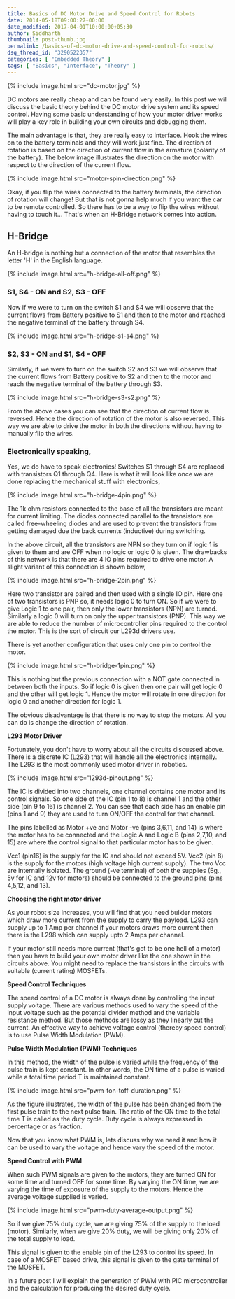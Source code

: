 ```yaml
---
title: Basics of DC Motor Drive and Speed Control for Robots
date: 2014-05-18T09:00:27+00:00
date_modified: 2017-04-01T10:00:00+05:30
author: Siddharth
thumbnail: post-thumb.jpg
permalink: /basics-of-dc-motor-drive-and-speed-control-for-robots/
dsq_thread_id: "3290522357"
categories: [ "Embedded Theory" ]
tags: [ "Basics", "Interface", "Theory" ]
---
```


{% include image.html src="dc-motor.jpg" %}

DC motors are really cheap and can be found very easily. In this post we will discuss the basic theory behind the DC motor drive system and its speed control. Having some basic understanding of how your motor driver works will play a key role in building your own circuits and debugging them.

The main advantage is that, they are really easy to interface. Hook the wires on to the battery terminals and they will work just fine. The direction of rotation is based on the direction of current flow in the armature (polarity of the battery). The below image illustrates the direction on the motor with respect to the direction of the current flow.

{% include image.html src="motor-spin-direction.png" %}

Okay, if you flip the wires connected to the battery terminals, the direction of rotation will change! But that is not gonna help much if you want the car to be remote controlled. So there has to be a way to flip the wires without having to touch it... That's when an H-Bridge network comes into action.

## H-Bridge

An H-bridge is nothing but a connection of the motor that resembles the letter 'H' in the English language.

{% include image.html src="h-bridge-all-off.png" %}

### S1, S4 - ON and S2, S3 - OFF

Now if we were to turn on the switch S1 and S4 we will observe that the current flows from Battery positive to S1 and then to the motor and reached the negative terminal of the battery through S4.

{% include image.html src="h-bridge-s1-s4.png" %}

### S2, S3 - ON and S1, S4 - OFF

Similarly, if we were to turn on the switch S2 and S3 we will observe that the current flows from Battery positive to S2 and then to the motor and reach the negative terminal of the battery through S3.

{% include image.html src="h-bridge-s3-s2.png" %}

From the above cases you can see that the direction of current flow is reversed. Hence the direction of rotation of the motor is also reversed. This way we are able to drive the motor in both the directions without having to manually flip the wires.

### Electronically speaking,

Yes, we do have to speak electronics! Switches S1 through S4 are replaced with transistors Q1 through Q4. Here is what it will look like once we are done replacing the mechanical stuff with electronics,

{% include image.html src="h-bridge-4pin.png" %}

The 1k ohm resistors connected to the base of all the transistors are meant for current limiting. The diodes connected parallel to the transistors are called free-wheeling diodes and are used to prevent the transistors from getting damaged due the back currents (inductive) during switching.

In the above circuit, all the transistors are NPN so they turn on if logic 1 is given to them and are OFF when no logic or logic 0 is given. The drawbacks of this network is that there are 4 IO pins required to drive one motor. A slight variant of this connection is shown below,

{% include image.html src="h-bridge-2pin.png" %}

Here two transistor are paired and then used with a single IO pin. Here one of two transistors is PNP so, it needs logic 0 to turn ON. So if we were to give Logic 1 to one pair, then only the lower transistors (NPN) are turned. Similarly a logic 0 will turn on only the upper transistors (PNP). This way we are able to reduce the number of microcontroller pins required to the control the motor. This is the sort of circuit our L293d drivers use.

There is yet another configuration that uses only one pin to control the motor.

{% include image.html src="h-bridge-1pin.png" %}

This is nothing but the previous connection with a NOT gate connected in between both the inputs. So if logic 0 is given then one pair will get logic 0 and the other will get logic 1. Hence the motor will rotate in one direction for logic 0 and another direction for logic 1.

The obvious disadvantage is that there is no way to stop the motors. All you can do is change the direction of rotation.

**L293 Motor Driver**

Fortunately, you don't have to worry about all the circuits discussed above. There is a discrete IC (L293) that will handle all the electronics internally. The L293 is the most commonly used motor driver in robotics.

{% include image.html src="l293d-pinout.png" %}

The IC is divided into two channels, one channel contains one motor and its control signals. So one side of the IC (pin 1 to 8) is channel 1 and the other side (pin 9 to 16) is channel 2. You can see that each side has an enable pin (pins 1 and 9) they are used to turn ON/OFF the control for that channel.

The pins labelled as Motor +ve and Motor -ve (pins 3,6,11, and 14) is where the motor has to be connected and the Logic A and Logic B (pins 2,7,10, and 15) are where the control signal to that particular motor has to be given.

Vcc1 (pin16) is the supply for the IC and should not exceed 5V. Vcc2 (pin 8) is the supply for the motors (high voltage high current supply). The two Vcc are internally isolated. The ground (-ve terminal) of both the supplies (Eg., 5v for IC and 12v for motors) should be connected to the ground pins (pins 4,5,12, and 13).

**Choosing the right motor driver**

As your robot size increases, you will find that you need bulkier motors which draw more current from the supply to carry the payload. L293 can supply up to 1 Amp per channel if your motors draws more current then there is the L298 which can supply upto 2 Amps per channel.

If your motor still needs more current (that's got to be one hell of a motor) then you have to build your own motor driver like the one shown in the circuits above. You might need to replace the transistors in the circuits with suitable (current rating) MOSFETs.

**Speed Control Techniques**

The speed control of a DC motor is always done by controlling the input supply voltage. There are various methods used to vary the speed of the input voltage such as the potential divider method and the variable resistance method. But those methods are lossy as they linearly cut the current. An effective way to achieve voltage control (thereby speed control) is to use Pulse Width Modulation (PWM).

**Pulse Width Modulation (PWM) Techniques**

In this method, the width of the pulse is varied while the frequency of the pulse train is kept constant. In other words, the ON time of a pulse is varied while a total time period T is maintained constant.

{% include image.html src="pwm-ton-toff-duration.png" %}

As the figure illustrates, the width of the pulse has been changed from the first pulse train to the next pulse train. The ratio of the ON time to the total time T is called as the duty cycle. Duty cycle is always expressed in percentage or as fraction.

Now that you know what PWM is, lets discuss why we need it and how it can be used to vary the voltage and hence vary the speed of the motor.

**Speed Control with PWM**

When such PWM signals are given to the motors, they are turned ON for some time and turned OFF for some time. By varying the ON time, we are varying the time of exposure of the supply to the motors. Hence the average voltage supplied is varied.

{% include image.html src="pwm-duty-average-output.png" %}

So if we give 75% duty cycle, we are giving 75% of the supply to the load (motor). Similarly, when we give 20% duty, we will be giving only 20% of the total supply to load.

This signal is given to the enable pin of the L293 to control its speed. In case of a MOSFET based drive, this signal is given to the gate terminal of the MOSFET.

In a future post I will explain the generation of PWM with PIC microcontroller and the calculation for producing the desired duty cycle.
